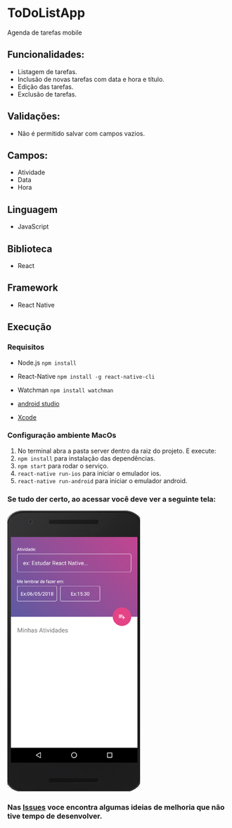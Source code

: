 # ToDoListApp
Agenda de tarefas mobile

## Funcionalidades:

* Listagem de tarefas.
* Inclusão de novas tarefas com data e hora e título.
* Edição das tarefas.
* Exclusão de tarefas.

## Validações:

* Não é permitido salvar com campos vazios.

## Campos:

* Atividade
* Data
* Hora

## Linguagem 

* JavaScript

## Biblioteca

* React

## Framework

 * React Native

## Execução

### Requisitos
 * Node.js
``npm install``

 * React-Native
``npm install -g react-native-cli``

 * Watchman
``npm install watchman``
 * [android studio](https://developer.android.com/studio/install?hl=pt-br)

 * [Xcode](https://developer.apple.com/xcode/)

### Configuração ambiente MacOs
 
1. No terminal abra a pasta server dentro da raiz do projeto. E execute:
2. ``npm install`` para instalação das dependências.
3. ``npm start`` para rodar o serviço.
4. ``react-native run-ios``  para iniciar o emulador ios.
5. ``react-native run-android``  para iniciar o emulador android.

 ### Se tudo der certo, ao acessar você deve ver a seguinte tela:
 ![Screenshot](AndroidtoDoList.png)
 
 ### Nas [Issues](https://github.com/AriadniAdi/Wallet/issues) voce encontra algumas ideias de melhoria que não tive tempo de desenvolver.
